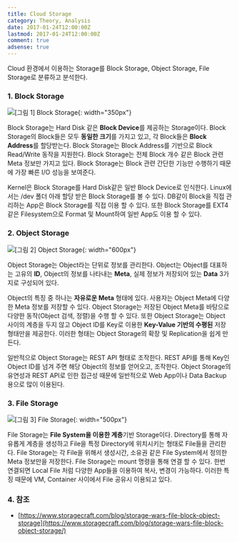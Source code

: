 ```yaml
---
title: Cloud Storage
category: Theory, Analysis
date: 2017-01-24T12:00:00Z
lastmod: 2017-01-24T12:00:00Z
comment: true
adsense: true
---
```


Cloud 환경에서 이용하는 Storage를 Block Storage, Object Storage, File Storage로 분류하고 분석한다.

### 1. Block Storage

![[그림 1] Block Storage]({{site.baseurl}}/images/theory_analysis/Cloud_Storage/Block_Storage.PNG){: width="350px"}

Block Storage는 Hard Disk 같은 **Block Device**를 제공하는 Storage이다. Block Storage의 Block들은 모두 **동일한 크기**를 가지고 있고, 각 Block들은 **Block Address**를 할당받는다. Block Storage는 Block Address를 기반으로 Block Read/Write 동작을 지원한다. Block Storage는 전체 Block 개수 같은 Block 관련 Meta 정보만 가지고 있다. Block Storage는 Block 관련 간단한 기능만 수행하기 때문에 가장 빠른 I/O 성능을 보여준다.

Kernel은 Block Storage를 Hard Disk같은 일반 Block Device로 인식한다. Linux에서는 /dev 폴더 아래 할당 받은 Block Storage를 볼 수 있다. DB같이 Block을 직접 관리하는 App은 Block Storage를 직접 이용 할 수 있다. 또한 Block Storage를 EXT4같은 Filesystem으로 Format 및 Mount하여 일반 App도 이용 할 수 있다.

### 2. Object Storage

![[그림 2] Object Storage]({{site.baseurl}}/images/theory_analysis/Cloud_Storage/Object_Storage.PNG){: width="600px"}

Object Storage는 Object라는 단위로 정보를 관리한다. Object는 Object를 대표하는 고유의 **ID**, Object의 정보를 나타내는 **Meta**, 실제 정보가 저장되어 있는 **Data** 3가지로 구성되어 있다.

Object의 특징 중 하나는 **자유로운 Meta** 형태에 있다. 사용자는 Object Meta에 다양한 Meta 정보를 저장할 수 있다. Object Storage는 저장된 Object Meta를 바탕으로 다양한 동작(Object 검색, 정렬)을 수행 할 수 있다. 또한 Object Storage는 Object 사이의 계층을 두지 않고 Object ID를 Key로 이용한 **Key-Value 기반의 수평된** 저장 형태만을 제공한다. 이러한 형태는 Object Storage의 확장 및 Replication을 쉽게 만든다.

일반적으로 Object Storage는 REST API 형태로 조작한다. REST API를 통해 Key인 Object ID를 넘겨 주면 해당 Object의 정보를 얻어오고, 조작한다. Object Storage의 유연성과 REST API로 인한 접근성 때문에 일반적으로 Web App이나 Data Backup용으로 많이 이용된다.

### 3. File Storage

![[그림 3] File Storage]({{site.baseurl}}/images/theory_analysis/Cloud_Storage/File_Storage.PNG){: width="500px"}

File Storage는 **File System을 이용한 계층**기반 Storage이다. Directory를 통해 자유롭게 계층을 생성하고 File을 특정 Directory에 위치시키는 형태로 File들을 관리한다. File Storage는 각 File을 위해서 생성시간, 소유권 같은 File System에서 정의한 Meta 정보만을 저장한다. File Storage는 mount 명령을 통해 연결 할 수 있다. 한번 연결되면 Local File 처럼 다양한 App들을 이용하여 복사, 변경이 가능하다. 이러한 특징 때문에 VM, Container 사이에서 File 공유시 이용되고 있다.

### 4. 참조

* [https://www.storagecraft.com/blog/storage-wars-file-block-object-storage](https://www.storagecraft.com/blog/storage-wars-file-block-object-storage/)
